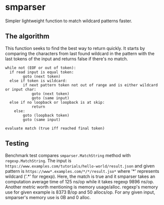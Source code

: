 # smparser
Simpler lightweight function to match wildcard patterns faster.

## The algorithm
This function seeks to find the best way to return quickly. It starts by comparing the characters from last found wildcard in the pattern with the last tokens of the input and returns false if there's no match.

```
while not (EOF or out of token):
  if read input is equal token:
		goto (next token)
  else if token is wildcard:
		if next pattern token not out of range and is either wildcard or input char:
			goto (next token)
			goto (same input)
  else if no loopback or loopback is at skip:
			return
	else:
		goto (loopback token)
		goto (same input)

evaluate match (true iff reached final token)
```

## Testing
Benchmark test compares `smparser.MatchString` method with `regexp.MatchString`. The input is `https://www.examples.com/tutorials/hello-world/result.json` and given pattern is `https://www*.examples.com/*/*/result.jso*` where '\*' represents wildcard ('.\*' for regexp). Here, the match is true and it smparser takes an computation average time of 125 ns/op while it takes regexp 9896 ns/op. Another metric worth mentioning is memory usage/alloc. regexp's memory use for given example is 8373 B/op and 50 allocs/op. For any given input, smparser's memory use is 0B and 0 alloc.


